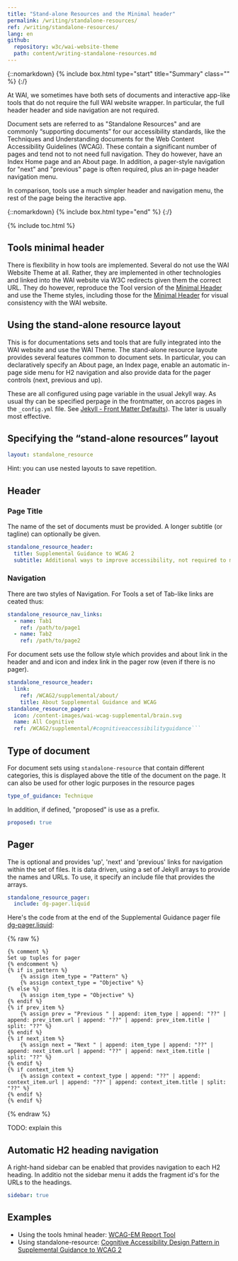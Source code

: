 ```yaml
---
title: "Stand-alone Resources and the Minimal header"
permalink: /writing/standalone-resources/
ref: /writing/standalone-resources/
lang: en
github:
  repository: w3c/wai-website-theme
  path: content/writing-standalone-resources.md
---
```


{::nomarkdown}
{% include box.html type="start" title="Summary" class="" %}
{:/}

At WAI, we sometimes have both sets of documents and interactive app-like tools that do not require the full WAI website wrapper.
In particular, the full header header and side navigation are not required.

Document sets are referred to as "Standalone Resources" and are commonly “supporting documents” for our accessibility standards, like the Techniques and Understanding documents for the Web Content Accessibility Guidelines (WCAG). These contain a significant number of pages and tend not to not need full navigation. They do however, have an Index Home page and an About page.
In addition, a pager-style navigation for "next" and "previous" page is often required, plus an in-page header navigation menu.

In comparison, tools use a much simpler header and navigation menu, the rest of the page being the iteractive app.

{::nomarkdown}
{% include box.html type="end" %}
{:/}


{% include toc.html %}

## Tools minimal header

There is flexibility in how tools are implemented. Several do not use the WAI Website Theme at all. Rather, they are implemented in other technologies and linked into the WAI website via W3C redirects given them the correct URL. They do however, reproduce the Tool version of the [Minimal Header](https://github.com/w3c/wai-website-theme/blob/master/_includes/minimal-header.html) and use the Theme styles, including those for the [Minimal Header](https://github.com/w3c/wai-website-theme/blob/master/_components/minimal-header.css) for visual consistency with the WAI website.

## Using the stand-alone resource layout

This is for documentations sets and tools that are fully integrated into the WAI website and use the WAI Theme.
The stand-alone resource layoute provides several features common to document sets.
In particular, you can declaratively specify an About page, an Index page, enable an automatic in-page side menu for H2 navigation
and also provide data for the pager controls (next, previous and up).

These are all configured using page variable in the usual Jekyll way. As usual thy can be specified perpage in the frontmatter, on accros pages in the `_config.yml` file. See  [Jekyll - Front Matter Defaults](https://jekyllrb.com/docs/configuration/front-matter-defaults/)). The later is usually most effective.

## Specifying the “stand-alone resources” layout

```yaml
layout: standalone_resource
```

Hint: you can use nested layouts to save repetition.

## Header

### Page Title

The name of the set of documents must be provided. A longer subtitle (or tagline) can optionally be given.

```yaml
standalone_resource_header:
  title: Supplemental Guidance to WCAG 2
  subtitle: Additional ways to improve accessibility, not required to meet WCAG```yaml
```
### Navigation

There are two styles of Navigation. For Tools a set of Tab-like links are ceated thus:

```yaml
standalone_resource_nav_links:
  - name: Tab1
    ref: /path/to/page1
  - name: Tab2
    ref: /path/to/page2
```
For document sets use the follow style which provides and about link in the header and and icon and index link in the pager row
(even if there is no pager).

```yml
standalone_resource_header:
  link:
    ref: /WCAG2/supplemental/about/
    title: About Supplemental Guidance and WCAG
standalone_resource_pager:
  icon: /content-images/wai-wcag-supplemental/brain.svg
  name: All Cognitive
  ref: /WCAG2/supplemental/#cognitiveaccessibilityguidance```
```

## Type of document

For document sets using `standalone-resource` that contain different categories, this is displayed above the title of the document on the page.
It can also be used for other logic purposes in the resource pages

```yaml
type_of_guidance: Technique
```

In addition, if defined, "proposed" is use as a prefix.

```yaml
proposed: true
```

## Pager

The is optional and provides 'up', 'next' and 'previous' links for navigation within the set of files.
It is data driven, using a set of Jekyll arrays to provide the names and URLs. To use, it specify an include file that provides the arrays.

```yaml
standalone_resource_pager:
  include: dg-pager.liquid
```

Here's the code from at the end of the Supplemental Guidance pager file [dg-pager.liquid](https://github.com/w3c/wai-wcag-supplemental/blob/main/_includes/dg-pager.liquid):

{% raw %}
```liquid
{% comment %}
Set up tuples for pager
{% endcomment %}
{% if is_pattern %}
    {% assign item_type = "Pattern" %}
    {% assign context_type = "Objective" %}
{% else %}
    {% assign item_type = "Objective" %}
{% endif %}
{% if prev_item %}
    {% assign prev = "Previous " | append: item_type | append: "??" | append: prev_item.url | append: "??" | append: prev_item.title | split: "??" %}
{% endif %}
{% if next_item %}
    {% assign next = "Next " | append: item_type | append: "??" | append: next_item.url | append: "??" | append: next_item.title | split: "??" %}
{% endif %}
{% if context_item %}
    {% assign context = context_type | append: "??" | append: context_item.url | append: "??" | append: context_item.title | split: "??" %}
{% endif %}
{% endif %}
```
{% endraw %}

TODO: explain this

## Automatic H2 heading navigation

A right-hand sidebar can be enabled that provides navigation to each H2 heading.
In additio not the sidebar menu it adds the fragment id's for the URLs to the headings.

```yaml
sidebar: true
```


## Examples

- Using the tools hminal header: [WCAG-EM Report Tool](https://www.w3.org/WAI/eval/report-tool/)
- Using standalone-resource: [Cognitive Accessibility Design Pattern in Supplemental Guidance to WCAG 2](https://www.w3.org/WAI/WCAG2/supplemental/patterns/o1p02-familiar-design/)
